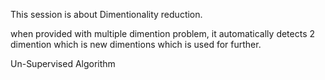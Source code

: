 This session is about Dimentionality reduction.

when provided with multiple dimention problem, it automatically detects 2 dimention which is new dimentions which is used for further.

Un-Supervised Algorithm
